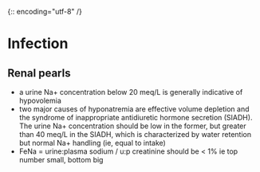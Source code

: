 {:: encoding="utf-8" /}

# Infection

## Renal pearls

- a urine Na+ concentration below 20 meq/L is generally indicative of hypovolemia
- two major causes of hyponatremia are effective volume depletion and the syndrome of inappropriate antidiuretic hormone secretion (SIADH). The urine Na+ concentration should be low in the former, but greater than 40 meq/L in the SIADH, which is characterized by water retention but normal Na+ handling (ie, equal to intake)
- FeNa = urine:plasma sodium / u:p creatinine should be < 1% ie top number small, bottom big



